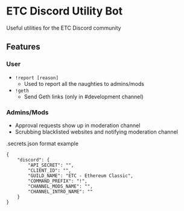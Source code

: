 # ETC Discord Utility Bot
Useful utilities for the ETC Discord community

## Features
### User
- `!report [reason]`
  - Used to report all the naughties to admins/mods
- `!geth`
  - Send Geth links (only in #development channel)

### Admins/Mods
- Approval requests show up in moderation channel
- Scrubbing blacklisted websites and notifying moderation channel

.secrets.json format example
```
{
    "discord": {
        "API_SECRET": "",
        "CLIENT_ID": "",
        "GUILD_NAME": "ETC - Ethereum Classic",
        "COMMAND_PREFIX": "!",
        "CHANNEL_MODS_NAME": "",
        "CHANNEL_INTRO_NAME": ""
    }
}
```